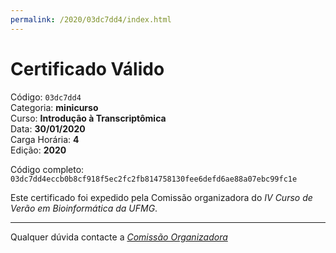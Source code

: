 ```yaml
---
permalink: /2020/03dc7dd4/index.html
---
```


# Certificado Válido

Código: `03dc7dd4`<br>
Categoria: **minicurso**<br>
Curso: **Introdução à Transcriptômica**<br>
Data: **30/01/2020**<br>
Carga Horária: **4**<br>
Edição: **2020**<br>


Código completo: `03dc7dd4eccb0b8cf918f5ec2fc2fb814758130fee6defd6ae88a07ebc99fc1e`


Este certificado foi expedido pela Comissão organizadora do *IV Curso de Verão em Bioinformática da UFMG*.

----

Qualquer dúvida contacte a [_Comissão Organizadora_](<mailto:cursobioinfoufmg@gmail.com$subject=[Certificados]>)

